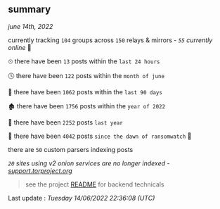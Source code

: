 
## summary
_june 14th, 2022_

currently tracking `104` groups across `150` relays & mirrors - _`55` currently online_ 📡

⏲ there have been `13` posts within the `last 24 hours`

🕓 there have been `122` posts within the `month of june`

📅 there have been `1062` posts within the `last 90 days`

🏚 there have been `1756` posts within the `year of 2022`

🚀 there have been `2252` posts `last year`

🦕 there have been `4042` posts `since the dawn of ransomwatch` 🐣

there are `50` custom parsers indexing posts

_`20` sites using v2 onion services are no longer indexed - [support.torproject.org](https://support.torproject.org/onionservices/v2-deprecation/)_

> see the project [README](https://github.com/jmousqueton/ransomwatch#readme) for backend technicals



Last update : _Tuesday 14/06/2022 22:36:08 (UTC)_

